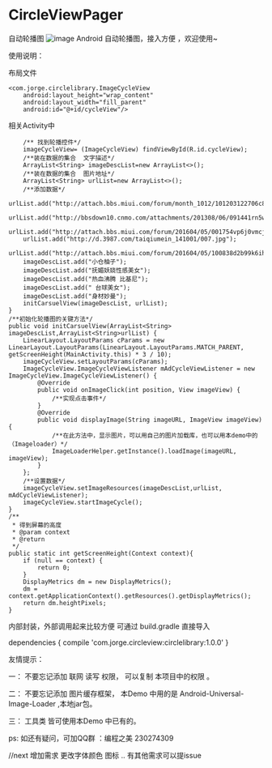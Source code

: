 # CircleViewPager
自动轮播图
  ![image](https://github.com/CodingForAndroid/CircleViewPager/blob/master/screenshot/view.gif)
Android  自动轮播图，接入方便 ，欢迎使用~

 使用说明：

 布局文件

    <com.jorge.circlelibrary.ImageCycleView
        android:layout_height="wrap_content"
        android:layout_width="fill_parent"
        android:id="@+id/cycleView"/>



相关Activity中

        /** 找到轮播控件*/
        imageCycleView= (ImageCycleView) findViewById(R.id.cycleView);
        /**装在数据的集合  文字描述*/
        ArrayList<String> imageDescList=new ArrayList<>();
        /**装在数据的集合  图片地址*/
        ArrayList<String> urlList=new ArrayList<>();
        /**添加数据*/
        urlList.add("http://attach.bbs.miui.com/forum/month_1012/101203122706c89249c8f58fcc.jpg");
        urlList.add("http://bbsdown10.cnmo.com/attachments/201308/06/091441rn5ww131m0gj55r0.jpg");
        urlList.add("http://attach.bbs.miui.com/forum/201604/05/001754vp6j0vmcj49f0evc.jpg.thumb.jpg");
        urlList.add("http://d.3987.com/taiqiumein_141001/007.jpg");
        urlList.add("http://attach.bbs.miui.com/forum/201604/05/100838d2b99k6ihk32a36a.jpg.thumb.jpg");
        imageDescList.add("小仓柚子");
        imageDescList.add("抚媚妖娆性感美女");
        imageDescList.add("热血沸腾 比基尼");
        imageDescList.add(" 台球美女");
        imageDescList.add("身材妙曼");
        initCarsuelView(imageDescList, urlList);
    }
    /**初始化轮播图的关键方法*/ 
    public void initCarsuelView(ArrayList<String> imageDescList,ArrayList<String>urlList) {
        LinearLayout.LayoutParams cParams = new LinearLayout.LayoutParams(LinearLayout.LayoutParams.MATCH_PARENT, getScreenHeight(MainActivity.this) * 3 / 10);
        imageCycleView.setLayoutParams(cParams);
        ImageCycleView.ImageCycleViewListener mAdCycleViewListener = new ImageCycleView.ImageCycleViewListener() {
            @Override
            public void onImageClick(int position, View imageView) {
                /**实现点击事件*/
            }
            @Override
            public void displayImage(String imageURL, ImageView imageView) {
                /**在此方法中，显示图片，可以用自己的图片加载库，也可以用本demo中的（Imageloader）*/
                ImageLoaderHelper.getInstance().loadImage(imageURL, imageView);
            }
        };
        /**设置数据*/
        imageCycleView.setImageResources(imageDescList,urlList, mAdCycleViewListener);
        imageCycleView.startImageCycle();
    }
    /**
     * 得到屏幕的高度
     * @param context
     * @return
     */
    public static int getScreenHeight(Context context){
        if (null == context) {
            return 0;
        }
        DisplayMetrics dm = new DisplayMetrics();
        dm = context.getApplicationContext().getResources().getDisplayMetrics();
        return dm.heightPixels;
    }

内部封装，外部调用起来比较方便
可通过 build.gradle 直接导入

  dependencies {
    compile 'com.jorge.circleview:circlelibrary:1.0.0'
}



友情提示：

一： 不要忘记添加  联网  读写 权限， 可以复制 本项目中的权限 。


二： 不要忘记添加 图片缓存框架， 本Demo 中用的是  Android-Universal-Image-Loader ,本地jar包。

三： 工具类 皆可使用本Demo 中已有的。


ps: 如还有疑问，可加QQ群 ：编程之美 230274309


//next 增加需求   更改字体颜色  图标 .. 有其他需求可以提issue
